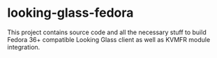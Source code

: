 # looking-glass-fedora
This project contains source code and all the necessary stuff to build Fedora 36+ compatible Looking Glass client as well as KVMFR module integration. 
